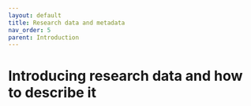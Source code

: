 ```yaml
---
layout: default
title: Research data and metadata
nav_order: 5
parent: Introduction
---
```


# Introducing research data and how to describe it
